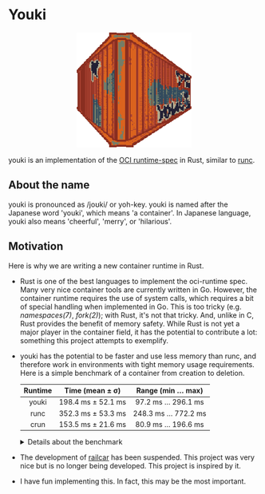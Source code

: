 # Youki

<p align="center">
  <img src="./assets/youki.png" width="230" height="230">
</p>

youki is an implementation of the [OCI runtime-spec](https://github.com/opencontainers/runtime-spec) in Rust, similar to [runc](https://github.com/opencontainers/runc).

## About the name

youki is pronounced as /joʊki/ or yoh-key.
youki is named after the Japanese word 'youki', which means 'a container'. In Japanese language, youki also means 'cheerful', 'merry', or 'hilarious'.

## Motivation

Here is why we are writing a new container runtime in Rust.

- Rust is one of the best languages to implement the oci-runtime spec. Many very nice container tools are currently written in Go. However, the container runtime requires the use of system calls, which requires a bit of special handling when implemented in Go. This is too tricky (e.g. _namespaces(7)_, _fork(2)_); with Rust, it's not that tricky. And, unlike in C, Rust provides the benefit of memory safety. While Rust is not yet a major player in the container field, it has the potential to contribute a lot: something this project attempts to exemplify.
- youki has the potential to be faster and use less memory than runc, and therefore work in environments with tight memory usage requirements. Here is a simple benchmark of a container from creation to deletion.

  | Runtime |  Time (mean ± σ)   |  Range (min … max)  |
  | :-----: | :----------------: | :-----------------: |
  |  youki  | 198.4 ms ± 52.1 ms | 97.2 ms … 296.1 ms  |
  |  runc   | 352.3 ms ± 53.3 ms | 248.3 ms … 772.2 ms |
  |  crun   | 153.5 ms ± 21.6 ms | 80.9 ms … 196.6 ms  |

  <details>
  <summary>Details about the benchmark</summary>

  - A command used for the benchmark
    ```console
    $ hyperfine --prepare 'sudo sync; echo 3 | sudo tee /proc/sys/vm/drop_caches' --warmup 10 --min-runs 100 'sudo ./youki create -b tutorial a && sudo ./youki start a && sudo ./youki delete -f a'
    ```
  - Environment
   `console $ ./youki info Version 0.0.1 Kernel-Release 5.11.0-41-generic Kernel-Version #45-Ubuntu SMP Fri Nov 5 11:37:01 UTC 2021 Architecture x86_64 Operating System Ubuntu 21.04 Cores 12 Total Memory 32025 Cgroup setup hybrid Cgroup mounts blkio /sys/fs/cgroup/blkio cpu /sys/fs/cgroup/cpu,cpuacct cpuacct /sys/fs/cgroup/cpu,cpuacct cpuset /sys/fs/cgroup/cpuset devices /sys/fs/cgroup/devices freezer /sys/fs/cgroup/freezer hugetlb /sys/fs/cgroup/hugetlb memory /sys/fs/cgroup/memory net_cls /sys/fs/cgroup/net_cls,net_prio net_prio /sys/fs/cgroup/net_cls,net_prio perf_event /sys/fs/cgroup/perf_event pids /sys/fs/cgroup/pids unified /sys/fs/cgroup/unified CGroup v2 controllers cpu detached cpuset detached hugetlb detached io detached memory detached pids detached device attached Namespaces enabled mount enabled uts enabled ipc enabled user enabled pid enabled network enabled cgroup enabled $ ./youki --version youki version 0.0.1 commit: 0.0.1-0-0be33bf $ runc -v runc version 1.0.0-rc93 commit: 12644e614e25b05da6fd08a38ffa0cfe1903fdec spec: 1.0.2-dev go: go1.13.15 libseccomp: 2.5.1 $ crun --version crun version 0.19.1.45-4cc7 commit: 4cc7fa1124cce75dc26e12186d9cbeabded2b710 spec: 1.0.0 +SYSTEMD +SELINUX +APPARMOR +CAP +SECCOMP +EBPF +CRIU +YAJL `
  </details>

- The development of [railcar](https://github.com/oracle/railcar) has been suspended. This project was very nice but is no longer being developed. This project is inspired by it.
- I have fun implementing this. In fact, this may be the most important.

